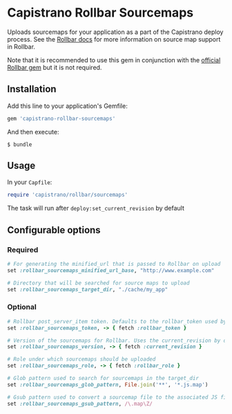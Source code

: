 # Capistrano Rollbar Sourcemaps

Uploads sourcemaps for your application as a part of the Capistrano deploy
process. See the [Rollbar docs](https://rollbar.com/docs/source-maps/) for more
information on source map support in Rollbar.

Note that it is recommended to use this gem in conjunction with the [official
Rollbar gem](https://github.com/rollbar/rollbar-gem) but it is not required.

## Installation

Add this line to your application's Gemfile:

```ruby
gem 'capistrano-rollbar-sourcemaps'
```

And then execute:

    $ bundle

## Usage

In your `Capfile`:

```ruby
require 'capistrano/rollbar/sourcemaps'
```

The task will run after `deploy:set_current_revision` by default

## Configurable options

### Required

```ruby
# For generating the minified_url that is passed to Rollbar on upload
set :rollbar_sourcemaps_minified_url_base, "http://www.example.com"

# Directory that will be searched for source maps to upload
set :rollbar_sourcemaps_target_dir, "./cache/my_app"
```

### Optional
```ruby
# Rollbar post_server_item token. Defaults to the rollbar_token used by the rollbar gem
set :rollbar_sourcemaps_token, -> { fetch :rollbar_token }

# Version of the sourcemaps for Rollbar. Uses the current_revision by default
set :rollbar_sourcemaps_version, -> { fetch :current_revision }

# Role under which sourcemaps should be uploaded
set :rollbar_sourcemaps_role, -> { fetch :rollbar_role }

# Glob pattern used to search for sourcemaps in the target_dir
set :rollbar_sourcemaps_glob_pattern, File.join('**', '*.js.map')

# Gsub pattern used to convert a sourcemap file to the associated JS file
set :rollbar_sourcemaps_gsub_pattern, /\.map\Z/
```
